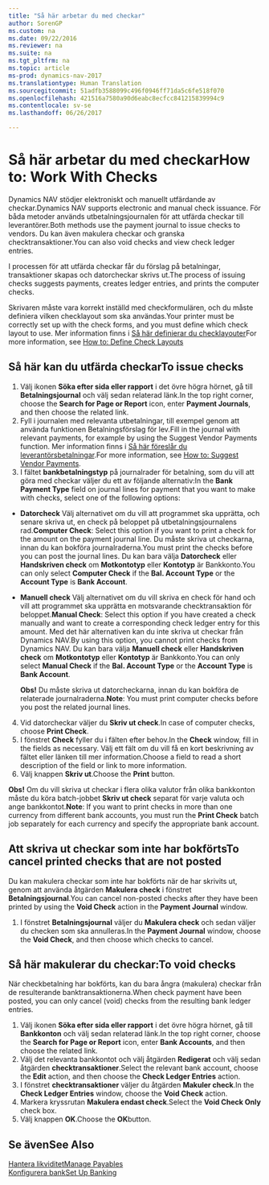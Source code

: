 ```yaml
---
title: "Så här arbetar du med checkar"
author: SorenGP
ms.custom: na
ms.date: 09/22/2016
ms.reviewer: na
ms.suite: na
ms.tgt_pltfrm: na
ms.topic: article
ms-prod: dynamics-nav-2017
ms.translationtype: Human Translation
ms.sourcegitcommit: 51adfb3588099c496f0946ff71da5c6fe518f070
ms.openlocfilehash: 421516a7580a90d6eabc8ecfcc841215839994c9
ms.contentlocale: sv-se
ms.lasthandoff: 06/26/2017

---
```


# <a name="how-to-work-with-checks"></a><span data-ttu-id="5f6d5-102">Så här arbetar du med checkar</span><span class="sxs-lookup"><span data-stu-id="5f6d5-102">How to: Work With Checks</span></span>
<span data-ttu-id="5f6d5-103">Dynamics NAV stödjer elektroniskt och manuellt utfärdande av checkar.</span><span class="sxs-lookup"><span data-stu-id="5f6d5-103">Dynamics NAV supports electronic and manual check issuance.</span></span> <span data-ttu-id="5f6d5-104">För båda metoder används utbetalningsjournalen för att utfärda checkar till leverantörer.</span><span class="sxs-lookup"><span data-stu-id="5f6d5-104">Both methods use the payment journal to issue checks to vendors.</span></span> <span data-ttu-id="5f6d5-105">Du kan även makulera checkar och granska checktransaktioner.</span><span class="sxs-lookup"><span data-stu-id="5f6d5-105">You can also void checks and view check ledger entries.</span></span>

<span data-ttu-id="5f6d5-106">I processen för att utfärda checkar får du förslag på betalningar, transaktioner skapas och datorcheckar skrivs ut.</span><span class="sxs-lookup"><span data-stu-id="5f6d5-106">The process of issuing checks suggests payments, creates ledger entries, and prints the computer checks.</span></span>

<span data-ttu-id="5f6d5-107">Skrivaren måste vara korrekt inställd med checkformulären, och du måste definiera vilken checklayout som ska användas.</span><span class="sxs-lookup"><span data-stu-id="5f6d5-107">Your printer must be correctly set up with the check forms, and you must define which check layout to use.</span></span> <span data-ttu-id="5f6d5-108">Mer information finns i [Så här definierar du checklayouter](finance-setup-how-define-check-layouts.md)</span><span class="sxs-lookup"><span data-stu-id="5f6d5-108">For more information, see [How to: Define Check Layouts](finance-setup-how-define-check-layouts.md)</span></span>

## <a name="to-issue-checks"></a><span data-ttu-id="5f6d5-109">Så här kan du utfärda checkar</span><span class="sxs-lookup"><span data-stu-id="5f6d5-109">To issue checks</span></span>
1. <span data-ttu-id="5f6d5-110">Välj ikonen **Söka efter sida eller rapport** i det övre högra hörnet, gå till **Betalningsjournal** och välj sedan relaterad länk.</span><span class="sxs-lookup"><span data-stu-id="5f6d5-110">In the top right corner, choose the **Search for Page or Report** icon, enter **Payment Journals**, and then choose the related link.</span></span>
2. <span data-ttu-id="5f6d5-111">Fyll i journalen med relevanta utbetalningar, till exempel genom att använda funktionen Betalningsförslag för lev.</span><span class="sxs-lookup"><span data-stu-id="5f6d5-111">Fill in the journal with relevant payments, for example by using the Suggest Vendor Payments function.</span></span> <span data-ttu-id="5f6d5-112">Mer information finns i [Så här föreslår du leverantörsbetalningar](payables-how-suggest-vendor-payments.md).</span><span class="sxs-lookup"><span data-stu-id="5f6d5-112">For more information, see [How to: Suggest Vendor Payments](payables-how-suggest-vendor-payments.md).</span></span>
3. <span data-ttu-id="5f6d5-113">I fältet **bankbetalningstyp** på journalrader för betalning, som du vill att göra med checkar väljer du ett av följande alternativ:</span><span class="sxs-lookup"><span data-stu-id="5f6d5-113">In the **Bank Payment Type** field on journal lines for payment that you want to make with checks, select one of the following options:</span></span>

 - <span data-ttu-id="5f6d5-114">**Datorcheck** Välj alternativet om du vill att programmet ska upprätta, och senare skriva ut, en check på beloppet på utbetalningsjournalens rad.</span><span class="sxs-lookup"><span data-stu-id="5f6d5-114">**Computer Check**: Select this option if you want to print a check for the amount on the payment journal line.</span></span> <span data-ttu-id="5f6d5-115">Du måste skriva ut checkarna, innan du kan bokföra journalraderna.</span><span class="sxs-lookup"><span data-stu-id="5f6d5-115">You must print the checks before you can post the journal lines.</span></span> <span data-ttu-id="5f6d5-116">Du kan bara välja **Datorcheck** eller **Handskriven check** om **Motkontotyp** eller **Kontotyp** är Bankkonto.</span><span class="sxs-lookup"><span data-stu-id="5f6d5-116">You can only select **Computer Check** if the **Bal. Account Type** or the **Account Type** is **Bank Account**.</span></span>

 - <span data-ttu-id="5f6d5-117">**Manuell check** Välj alternativet om du vill skriva en check för hand och vill att programmet ska upprätta en motsvarande checktransaktion för beloppet.</span><span class="sxs-lookup"><span data-stu-id="5f6d5-117">**Manual Check**: Select this option if you have created a check manually and want to create a corresponding check ledger entry for this amount.</span></span> <span data-ttu-id="5f6d5-118">Med det här alternativen kan du inte skriva ut checkar från Dynamics NAV.</span><span class="sxs-lookup"><span data-stu-id="5f6d5-118">By using this option, you cannot print checks from Dynamics NAV.</span></span> <span data-ttu-id="5f6d5-119">Du kan bara välja **Manuell check** eller **Handskriven check** om **Motkontotyp** eller **Kontotyp** är Bankkonto.</span><span class="sxs-lookup"><span data-stu-id="5f6d5-119">You can only select **Manual Check** if the **Bal. Account Type** or the **Account Type** is **Bank Account**.</span></span>

    <span data-ttu-id="5f6d5-120">**Obs!** Du måste skriva ut datorcheckarna, innan du kan bokföra de relaterade journalraderna.</span><span class="sxs-lookup"><span data-stu-id="5f6d5-120">**Note**: You must print computer checks before you post the related journal lines.</span></span>
4. <span data-ttu-id="5f6d5-121">Vid datorcheckar väljer du **Skriv ut check**.</span><span class="sxs-lookup"><span data-stu-id="5f6d5-121">In case of computer checks, choose **Print Check**.</span></span>
5. <span data-ttu-id="5f6d5-122">I fönstret **Check** fyller du i fälten efter behov.</span><span class="sxs-lookup"><span data-stu-id="5f6d5-122">In the **Check** window, fill in the fields as necessary.</span></span> <span data-ttu-id="5f6d5-123">Välj ett fält om du vill få en kort beskrivning av fältet eller länken till mer information.</span><span class="sxs-lookup"><span data-stu-id="5f6d5-123">Choose a field to read a short description of the field or link to more information.</span></span>
6. <span data-ttu-id="5f6d5-124">Välj knappen **Skriv ut**.</span><span class="sxs-lookup"><span data-stu-id="5f6d5-124">Choose the **Print** button.</span></span>

<span data-ttu-id="5f6d5-125">**Obs!** Om du vill skriva ut checkar i flera olika valutor från olika bankkonton måste du köra batch-jobbet **Skriv ut check** separat för varje valuta och ange bankkontot.</span><span class="sxs-lookup"><span data-stu-id="5f6d5-125">**Note**: If you want to print checks in more than one currency from different bank accounts, you must run the **Print Check** batch job separately for each currency and specify the appropriate bank account.</span></span>

## <a name="to-cancel-printed-checks-that-are-not-posted"></a><span data-ttu-id="5f6d5-126">Att skriva ut checkar som inte har bokförts</span><span class="sxs-lookup"><span data-stu-id="5f6d5-126">To cancel printed checks that are not posted</span></span>
<span data-ttu-id="5f6d5-127">Du kan makulera checkar som inte har bokförts när de har skrivits ut, genom att använda åtgärden **Makulera check** i fönstret **Betalningsjournal**.</span><span class="sxs-lookup"><span data-stu-id="5f6d5-127">You can cancel non-posted checks after they have been printed by using the **Void Check** action in the **Payment Journal** window.</span></span>
1. <span data-ttu-id="5f6d5-128">I fönstret **Betalningsjournal** väljer du **Makulera check** och sedan väljer du checken som ska annulleras.</span><span class="sxs-lookup"><span data-stu-id="5f6d5-128">In the **Payment Journal** window, choose the **Void Check**, and then choose which checks to cancel.</span></span>

## <a name="to-void-checks"></a><span data-ttu-id="5f6d5-129">Så här makulerar du checkar:</span><span class="sxs-lookup"><span data-stu-id="5f6d5-129">To void checks</span></span>
<span data-ttu-id="5f6d5-130">När checkbetalning har bokförts, kan du bara ångra (makulera) checkar från de resulterande banktransaktionerna.</span><span class="sxs-lookup"><span data-stu-id="5f6d5-130">When check payment have been posted, you can only cancel (void) checks from the resulting bank ledger entries.</span></span>

1. <span data-ttu-id="5f6d5-131">Välj ikonen **Söka efter sida eller rapport** i det övre högra hörnet, gå till **Bankkonton** och välj sedan relaterad länk.</span><span class="sxs-lookup"><span data-stu-id="5f6d5-131">In the top right corner, choose the **Search for Page or Report** icon, enter **Bank Accounts**, and then choose the related link.</span></span>
2. <span data-ttu-id="5f6d5-132">Välj det relevanta bankkontot och välj åtgärden **Redigerat** och välj sedan åtgärden **checktransaktioner**.</span><span class="sxs-lookup"><span data-stu-id="5f6d5-132">Select the relevant bank account, choose the **Edit** action, and then choose the **Check Ledger Entries** action.</span></span>
3. <span data-ttu-id="5f6d5-133">I fönstret **checktransaktioner** väljer du åtgärden **Makuler check**.</span><span class="sxs-lookup"><span data-stu-id="5f6d5-133">In the **Check Ledger Entries** window, choose the **Void Check** action.</span></span>
4. <span data-ttu-id="5f6d5-134">Markera kryssrutan **Makulera endast check**.</span><span class="sxs-lookup"><span data-stu-id="5f6d5-134">Select the **Void Check Only** check box.</span></span>
5. <span data-ttu-id="5f6d5-135">Välj knappen **OK**.</span><span class="sxs-lookup"><span data-stu-id="5f6d5-135">Choose the **OK**button.</span></span>

## <a name="see-also"></a><span data-ttu-id="5f6d5-136">Se även</span><span class="sxs-lookup"><span data-stu-id="5f6d5-136">See Also</span></span>
[<span data-ttu-id="5f6d5-137">Hantera likviditet</span><span class="sxs-lookup"><span data-stu-id="5f6d5-137">Manage Payables</span></span>](payables-manage-payables.md)  
[<span data-ttu-id="5f6d5-138">Konfigurera bank</span><span class="sxs-lookup"><span data-stu-id="5f6d5-138">Set Up Banking</span></span>](bank-setup-banking.md)  

